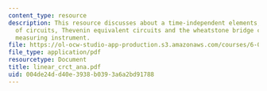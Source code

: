 ```yaml
---
content_type: resource
description: This resource discusses about a time-independent elements, the i-v characteristics
  of circuits, Thevenin equivalent circuits and the wheatstone bridge circuit as a
  measuring instrument.
file: https://ol-ocw-studio-app-production.s3.amazonaws.com/courses/6-071j-introduction-to-electronics-signals-and-measurement-spring-2006/004de24dd40e3938b0393a6a2bd91788_linear_crct_ana.pdf
file_type: application/pdf
resourcetype: Document
title: linear_crct_ana.pdf
uid: 004de24d-d40e-3938-b039-3a6a2bd91788
---
```

